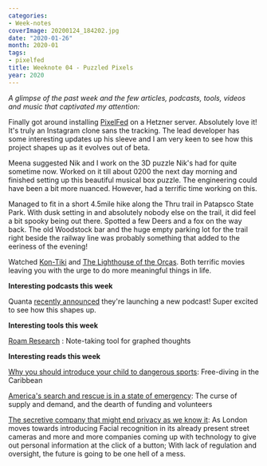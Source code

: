 ```yaml
---
categories:
- Week-notes
coverImage: 20200124_184202.jpg
date: "2020-01-26"
month: 2020-01
tags:
- pixelfed
title: Weeknote 04 - Puzzled Pixels
year: 2020
---
```


_A glimpse of the past week and the few articles, podcasts, tools, videos and music that captivated my attention:_

Finally got around installing [PixelFed](https://pixel.srkn.org/sriperinkulam) on a Hetzner server. Absolutely love it! It's truly an Instagram clone sans the tracking. The lead developer has some interesting updates up his sleeve and I am very keen to see how this project shapes up as it evolves out of beta.

Meena suggested Nik and I work on the 3D puzzle Nik's had for quite sometime now. Worked on it till about 0200 the next day morning and finished setting up this beautiful musical box puzzle. The engineering could have been a bit more nuanced. However, had a terrific time working on this.

Managed to fit in a short 4.5mile hike along the Thru trail in Patapsco State Park. With dusk setting in and absolutely nobody else on the trail, it did feel a bit spooky being out there. Spotted a few Deers and a fox on the way back. The old Woodstock bar and the huge empty parking lot for the trail right beside the railway line was probably something that added to the eeriness of the evening!

Watched [Kon-Tiki](https://en.wikipedia.org/wiki/Kon-Tiki_(2012_film)) and [The Lighthouse of the Orcas](https://en.wikipedia.org/wiki/The_Lighthouse_of_the_Orcas). Both terrific movies leaving you with the urge to do more meaningful things in life.

**Interesting podcasts this week**

Quanta [recently announced](https://outline.com/YKCpZr) they're launching a new podcast! Super excited to see how this shapes up.

**Interesting tools this week**

[Roam Research](https://roamresearch.com/) : Note-taking tool for graphed thoughts

**Interesting reads this week**

[Why you should introduce your child to dangerous sports](https://outline.com/K9K4dy): Free-diving in the Caribbean

[America's search and rescue is in a state of emergency](https://outline.com/5ypZKX): The curse of supply and demand, and the dearth of funding and volunteers

[The secretive company that might end privacy as we know it](https://www.instapaper.com/read/1270425039): As London moves towards introducing Facial recognition in its already present street cameras and more and more companies coming up with technology to give out personal information at the click of a button; With lack of regulation and oversight, the future is going to be one hell of a mess.
